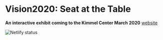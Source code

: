 # Vision2020: Seat at the Table

**An interactive exhibit coming to the Kimmel Center March 2020** [website](https://www.kimmelcenter.org/events-and-tickets/201920/free/vision-2020/)

![](https://img.shields.io/netlify/4f8187ce-c3bb-4c60-8fe0-ae4433dbd306?style=flat-square "Netlify status")
